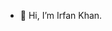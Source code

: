 - 👋 Hi, I’m Irfan Khan.

<!---
ik-deep/ik-deep is a ✨ special ✨ repository because its `README.md` (this file) appears on your GitHub profile.
You can click the Preview link to take a look at your changes.
--->
